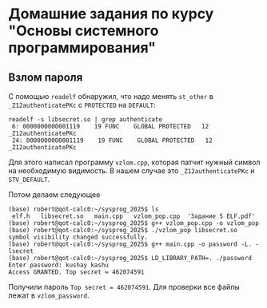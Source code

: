 # Домашние задания по курсу "Основы системного программирования"

## Взлом пароля

С помощью `readelf` обнаружил, что надо менять `st_other` в `_Z12authenticatePKc` с `PROTECTED` на `DEFAULT`:

```
readelf -s libsecret.so | grep authenticate
 6: 0000000000001119    19 FUNC    GLOBAL PROTECTED   12 _Z12authenticatePKc
 24: 0000000000001119    19 FUNC    GLOBAL PROTECTED   12 _Z12authenticatePKc
```

Для этого написал программу `vzlom.cpp`, которая патчит нужный символ на необходимую видимость. В нашем случае это `_Z12authenticatePKc` и `STV_DEFAULT`.

Потом делаем следующее

```
(base) robert@qot-calc0:~/sysprog_2025$ ls
 elf.h   libsecret.so   main.cpp   vzlom_pop.cpp  'Задание 5 ELF.pdf'
(base) robert@qot-calc0:~/sysprog_2025$ g++ vzlom_pop.cpp -o vzlom_pop
(base) robert@qot-calc0:~/sysprog_2025$ ./vzlom_pop libsecret.so
symbol visibility changed successfully.
(base) robert@qot-calc0:~/sysprog_2025$ g++ main.cpp -o password -L. -lsecret
(base) robert@qot-calc0:~/sysprog_2025$ LD_LIBRARY_PATH=. ./password
Enter password: kushay kashu
Access GRANTED. Top secret = 462074591
```

Получили пароль `Top secret = 462074591`. Для проверки все файлы лежат в `vzlom_password`.
